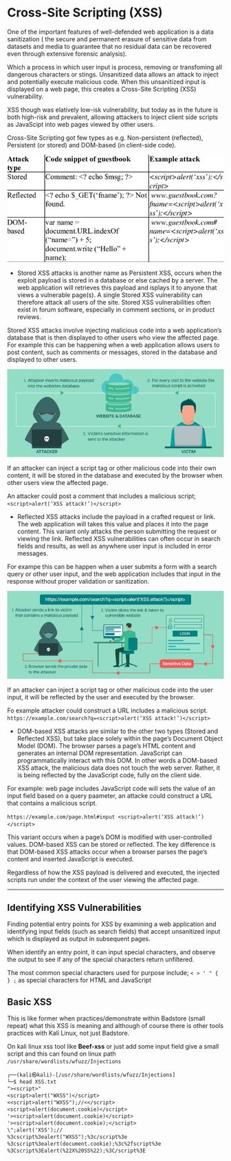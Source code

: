 # Cross-Site Scripting (XSS)
<!-- Offensive-Security-OSCP-by-Offensive-Security_2020 page: 297 - 312 & some theory and memo from other pages-->

One of the important features of well-defended web application is a data sanitization ( the secure and permanent erasure of sensitive data from datasets and media to guarantee that no residual data can be recovered even through extensive forensic analysis). 

Which a process in which user input is process, removing or transfoming all dangerous characters or stings. Unsanitized  data allows an attack to inject and potentially execute malicious code. When this unsanitized input is displayed on a web page, this creates a Cross-Site Scripting (XSS) vulnerability.

XSS though was elatively low-isk vulnerability, but today as in the future is both high-risk and prevalent, allowing attackers to inject client side scripts as JavaScipt into web pages viewed by other users.

Cross-Site Scripting got few types as e.g. Non-persistent (reflected), Persistent (or stored) and DOM-based (in client-side code).

![Alt text](webApp-attackTeory1/webapp_xss1.png)

- Stored XSS attacks is another name as Persistent XSS, occurs when the exploit payload is stored in a database or else cached by a server. The web application will retrieves this payload and isplays it to anyone that views a vulnerable page(s).  A single Stored XSS vulnerability can therefore attack all users of the site. Stored XSS vulnerabilities often exist in forum software, especially in comment sections, or in product reviews.

Stored XSS attacks involve injecting malicious code into a web application’s database that is then displayed to other users who view the affected page. For example this can be happening when a web application allows users to post content, such as comments or messages, stored in the database and displayed to other users.

![Alt text](webApp-attackTeory1/webapp_xss3.png)

If an attacker can inject a script tag or other malicious code into their own content, it will be stored in the database and executed by the browser when other users view the affected page.

An attacker could post a comment that includes a malicious script;
`<script>alert(‘XSS attack!’)</script>`

- Reflected XSS attacks include the payload in a crafted request or link. The web application will takes this value and places it into the page content. This variant only attacks the person submitting the request or viewing the link. Reflected XSS vulnerabilities can often occur in search fields and results, as well as anywhere user input is included in error messages.

For exampe this can be happen when a user submits a form with a search query or other user input, and the web application includes that input in the response without proper validation or sanitization.

![Alt text](webApp-attackTeory1/webapp_xss2.png)

If an attacker can inject a script tag or other malicious code into the user input, it will be reflected by the user and executed by the browser.

Fo example attacker could construct a URL includes a malicious script.
`https://example.com/search?q=<script>alert(‘XSS attack!’)</script>`
  
- DOM-based XSS attacks are similar to the other two types (Stored and Reflected XSS), but take place solely within the page’s Document Object Model (DOM).  The browser
parses a page’s HTML content and generates an internal DOM representation. JavaScript can programmatically interact with this DOM. In other words a DOM-based XSS attack, the malicious data does not touch the web server. Rather, it is being reflected by the JavaScript code, fully on the client side.

For example: web page includes JavaScript code will sets the value of an input field based on a query paameter, an attacke could construct a URL that contains a malicious script. <br>

`https://example.com/page.html#input <script>alert(‘XSS attack!’)</script>`

This variant occurs when a page’s DOM is modified with user-controlled values. DOM-based XSS can be stored or reflected. The key difference is that DOM-based XSS attacks occur when a browser parses the page’s content and inserted JavaScript is executed.

Regardless of how the XSS payload is delivered and executed, the injected scripts run under the context of the user viewing the affected page.

<hr>

## Identifying XSS Vulnerabilities

Finding potential entry points for XSS by examining a web application and identifying input fields (such as search fields) that accept unsanitized input which is displayed as output in
subsequent pages.

When identify an entry point, it can input special characters, and observe the output to see if any of the special characters return unfiltered.

The most common special characters used for purpose include; `< > ' " { } ;` as special characters for HTML and JavaScript

## Basic XSS

This is like former when practices/demonstrate within Badstore (small repeat) what this XSS is meaning and although of course there is other tools practices with Kali Linux, not just Badstore.

On kali linux xss tool like <b>Beef-xss</b> or just add some input field give a small script and this can found on linux path `/usr/share/wordlists/wfuzz/Injections`

```
┌──(kali㉿kali)-[/usr/share/wordlists/wfuzz/Injections]
└─$ head XSS.txt 
"><script>"
<script>alert("WXSS")</script>
<<script>alert("WXSS");//<</script>
<script>alert(document.cookie)</script>
'><script>alert(document.cookie)</script>
'><script>alert(document.cookie);</script>
\";alert('XSS');//
%3cscript%3ealert("WXSS");%3c/script%3e
%3cscript%3ealert(document.cookie);%3c%2fscript%3e
%3Cscript%3Ealert(%22X%20SS%22);%3C/script%3E

```


